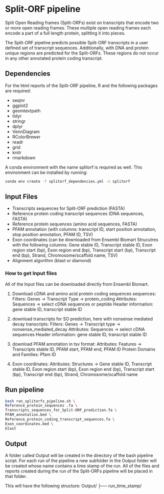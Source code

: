 # Split-ORF pipeline

Split Open Reading frames (Split-ORFs) exist on transcripts that encode two or more open reading frames.
These multiple open reading frames each encode a part of a full length protein, splitting it into pieces. 

The Split-ORF pipeline predicts possible Split-ORF transcripts in a user defined set of transcript sequences.
Additionally, with DNA and protein unique regions are predicted for the Split-ORFs. These regions do not occur in any
other annotated protein coding transcript. 

## Dependencies
For the html reports of the Split-ORF pipeline, R and the following packages are required:
- seqinr  
- ggplot2  
- geomtextpath  
- tidyr  
- stringr  
- dplyr  
- VennDiagram  
- RColorBrewer  
- readr  
- grid  
- knitr  
- rmarkdown  

A conda environment with the name splitorf is required as well.
This environment can be installed by running:
```bash
conda env create -f splitorf_dependencies.yml -n splitorf
```

## Input Files

- Transcripts sequences for Split-ORF prediction (FASTA)
- Reference protein coding transcript sequences (DNA sequences, FASTA)
- Reference protein sequences (amino acid sequences, FASTA)
- PFAM annotation (with columns: transcript ID, start position annotation, stop position annotation, PFAM ID, TSV)
- Exon coordinates (can be downloaded from Ensembl Biomart Strucutres with the following columns:
  Gene stable ID,	Transcript stable ID,	Exon region start (bp),	Exon region end (bp),	Transcript start (bp),
  	Transcript end (bp),	Strand,	Chromosome/scaffold name, TSV)
- Alignment algorithm (blast or diamond)


### How to get Input files
All of the Input files can be downloaded directly from Ensembl Biomart.

1) Download cDNA and amino acid protein coding sequences sequences:
Filters: Genes -> Transcript Type -> protein_coding
Attributes: Sequences -> select cDNA sequences or peptide
Header information: gene stable ID, transcript stable ID


2) download transcripts for SO prediction, here with nonsense mediated decay transcripts:
Filters: Genes -> Transcript type -> nonsense_mediated_decay
Attributes: Sequences -> select cDNA sequences
Header information: gene stable ID, transcript stable ID

3) download PFAM annotation in tsv format:
Attributes: Features -> Transcripts stable ID, PFAM start, PFAM end, PFAM ID
Protein Domains and Families: Pfam ID

4) Exon coordinates:
Attributes: Structures -> Gene stable ID, Transcript stable ID, Exon region start (bp),	Exon region end (bp),	Transcript start (bp),
  	Transcript end (bp), Strand, Chromosome/scaffold name



## Run pipeline
```bash
bash run_splitorfs_pipeline.sh \
Reference_protein_sequences .fa \
Transcripts_sequences_for_Split-ORF_prediction.fa \
PFAM_annotation.bed \
Reference_protein_coding_transcript_sequences.fa \
Exon_coordinates.bed \
blast
```

## Output
A folder called Output will be created in the directory of the bash pipeline script. For each run of the pipeline a new subfolder in the
Output folder will be created whose name contains a time stamp of the run. All of the files and reports created during the run of the Split-ORFs
pipeline will be placed in that folder.

This will have the following structure:
Output/
├── run_time_stamp/

